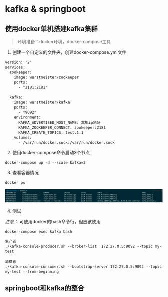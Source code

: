 # kafka & springboot

## 使用docker单机搭建kafka集群

> 环境准备：docker环境，docker-compose工具

1. 创建一个自定义的文件夹，创建docker-compose.yml文件
```
version: '2'
services:
  zookeeper:
    image: wurstmeister/zookeeper
    ports:
      - "2181:2181"

  kafka:
    image: wurstmeister/kafka
    ports:
      - "9092"
    environment:
      KAFKA_ADVERTISED_HOST_NAME: 本机ip地址
      KAFKA_ZOOKEEPER_CONNECT: zookeeper:2181
      KAFKA_CREATE_TOPICS: test:1:1
    volumes:
      - /var/run/docker.sock:/var/run/docker.sock
```

2. 使用docker-compose命令启动3个节点
```
docker-compose up -d --scale kafka=3
```

3. 查看容器情况
```
docker ps
```
![](images/docker_ps.png)


4. 测试

*注意：*
可使用docker的bash命令行，但应该使用
```
docker-compose exec kafka bash
```

```
生产者
./kafka-console-producer.sh --broker-list  172.27.0.5:9092 --topic my-test

消费者
./kafka-console-consumer.sh --bootstrap-server 172.27.0.5:9092 --topic my-test --from-beginning
```

## springboot和kafka的整合